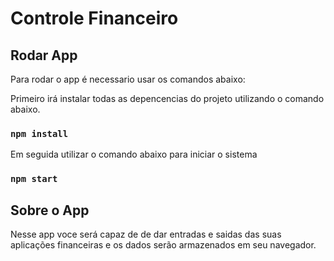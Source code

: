 # Controle Financeiro

## Rodar App

Para rodar o app é necessario usar os comandos abaixo:

Primeiro irá instalar todas as depencencias do projeto utilizando o comando abaixo.
### `npm install`

Em seguida utilizar o comando abaixo para iniciar o sistema
### `npm start`


## Sobre o App

Nesse app voce será capaz de de dar entradas e saidas das suas aplicações financeiras e os dados serão armazenados em seu navegador. 